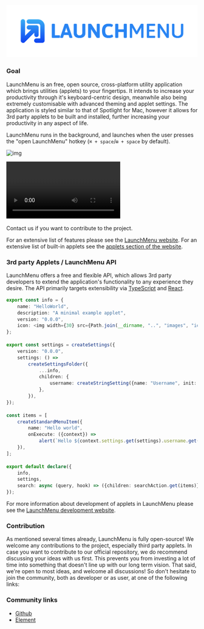 ![Logo](https://github.com/LaunchMenu/LaunchMenu/raw/master/docs/images/LaunchMenu-Logo.png)

### Goal

LaunchMenu is an free, open source, cross-platform utility application which brings utilities (applets) to your fingertips. It intends to increase your productivity through it's keyboard-centric design, meanwhile also being extremely customisable with advanced theming and applet settings. The application is styled similar to that of Spotlight for Mac, however it allows for 3rd party applets to be built and installed, further increasing your productivity in any aspect of life.

LaunchMenu runs in the background, and launches when the user presses the "open LaunchMenu" hotkey (`⌘ + space`/`⊞ + space` by default).

![img](https://launchmenu.github.io/applets/dictionary/search.png)

![video](https://launchmenu.github.io/demoVideos/introduction.webm)

Contact us if you want to contribute to the project.

For an extensive list of features please see the [LaunchMenu website](https://launchmenu.github.io/). For an extensive list of built-in applets see the [applets section of the website](https://launchmenu.github.io/#utility-applets).

### 3rd party Applets / LaunchMenu API

LaunchMenu offers a free and flexible API, which allows 3rd party developers to extend the application's functionality to any experience they desire. The API primarily targets extensibility via [TypeScript](https://www.typescriptlang.org/) and [React](https://reactjs.org/).

```ts
export const info = {
    name: "HelloWorld",
    description: "A minimal example applet",
    version: "0.0.0",
    icon: <img width={30} src={Path.join(__dirname, "..", "images", "icon.png")} />,
};

export const settings = createSettings({
    version: "0.0.0",
    settings: () =>
        createSettingsFolder({
            ...info,
            children: {
                username: createStringSetting({name: "Username", init: "Bob"}),
            },
        }),
});

const items = [
    createStandardMenuItem({
        name: "Hello world",
        onExecute: ({context}) =>
            alert(`Hello ${context.settings.get(settings).username.get()}!`),
    }),
];

export default declare({
    info,
    settings,
    search: async (query, hook) => ({children: searchAction.get(items)}),
});
```

For more information about development of applets in LaunchMenu please see the [LaunchMenu development website](https://launchmenu.github.io/developers).

### Contribution

As mentioned several times already, LaunchMenu is fully open-source! We welcome any contributions to the project, especially third party applets. In case you want to contribute to our official repository, we do recommend discussing your ideas with us first. This prevents you from investing a lot of time into something that doesn't line up with our long term vision. That said, we're open to most ideas, and welcome all discussions! So don't hesitate to join the community, both as developer or as user, at one of the following links:

### Community links

-   [Github](https://github.com/LaunchMenu/LaunchMenu/discussions)
-   [Element](https://app.element.io/#/group/+launchmenu:matrix.org)
